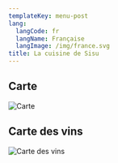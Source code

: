 ```yaml
---
templateKey: menu-post
lang:
  langCode: fr
  langName: Française
  langImage: /img/france.svg
title: La cuisine de Sisu
---
```

## Carte

![Carte](/img/menu.png)

## Carte des vins

![Carte des vins](/img/menu.png)